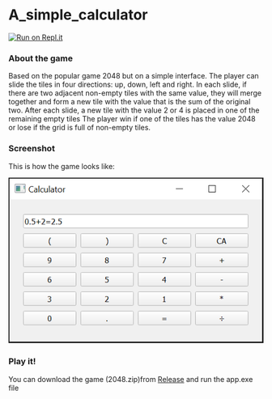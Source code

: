 # A_simple_calculator
[![Run on Repl.it](https://repl.it/badge/github/socolachaymo/2048)](https://repl.it/github/socolachaymo/)
### About the game
Based on the popular game 2048 but on a simple interface. The player can slide the tiles in four directions: up, down, left and right. In each slide, if there are two adjacent non-empty tiles with the same value, they will merge together and form a new tile with the value that is the sum of the original two.
After each slide, a new tile with the value 2 or 4 is placed in one of the remaining empty tiles
The player win if one of the tiles has the value 2048 or lose if the grid is full of non-empty tiles.

### Screenshot
This is how the game looks like:

<p align='center'>
<img src='images/screenshot.PNG'/>
</p>

### Play it!
You can download the game (2048.zip)from [Release](https://github.com/socolachaymo/2048/releases) and run the app.exe file
